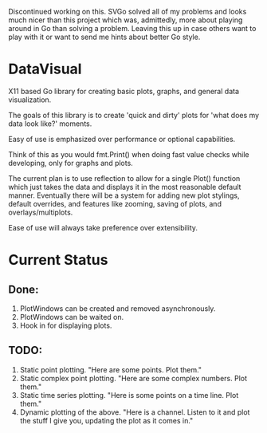 Discontinued working on this. SVGo solved all of my problems and looks much 
nicer than this project which was, admittedly, more about playing around in
Go than solving a problem. Leaving this up in case others want to play with 
it or want to send me hints about better Go style.

DataVisual
==========

X11 based Go library for creating basic plots, graphs, and general 
data visualization.

The goals of this library is to create 'quick and dirty' plots for 'what does my 
data look like?' moments.

Easy of use is emphasized over performance or optional capabilities.

Think of this as you would fmt.Print() when doing fast value checks while 
developing, only for graphs and plots.

The current plan is to use reflection to allow for a single Plot() function 
which just takes the data and displays it in the most reasonable default manner.
Eventually there will be a system for adding new plot stylings, default 
overrides, and features like zooming, saving of plots, and overlays/multiplots. 

Ease of use will always take preference over extensibility.

Current Status
==============

Done:
-----

1. PlotWindows can be created and removed asynchronously.
2. PlotWindows can be waited on.
3. Hook in for displaying plots.

TODO:
-----

1. Static point plotting. "Here are some points. Plot them."
2. Static complex point plotting. "Here are some complex numbers. Plot them."
3. Static time series plotting. "Here is some points on a time line. Plot them."
4. Dynamic plotting of the above. "Here is a channel. Listen to it and plot the 
stuff I give you, updating the plot as it comes in."
